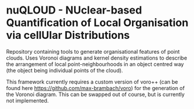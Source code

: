 # nuQLOUD - NUclear-based Quantification of Local Organisation via cellUlar Distributions
Repository containing tools to generate organisational features of point clouds. Uses Voronoi diagrams and kernel density estimations to describe the arrangement of local point-neighbourhoods in an object centred way (the object being individual points of the cloud).

This framework currently requires a custom version of voro++ (can be found here https://github.com/max-brambach/voro) for the generation of the Voronoi diagram. This can be swapped out of course, but is currently not implemented.

